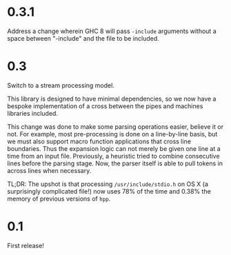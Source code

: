 # 0.3.1

Address a change wherein GHC 8 will pass `-include` arguments without a space between "-include" and the file to be included.

# 0.3

Switch to a stream processing model.

This library is designed to have minimal dependencies, so we now have
a bespoke implementation of a cross between the pipes and machines
libraries included.

This change was done to make some parsing
operations easier, believe it or not. For example, most pre-processing
is done on a line-by-line basis, but we must also support macro
function applications that cross line boundaries. Thus the expansion
logic can not merely be given one line at a time from an input
file. Previously, a heuristic tried to combine consecutive lines
before the parsing stage. Now, the parser itself is able to pull
tokens in across lines when necessary.

TL;DR: The upshot is that processing `/usr/include/stdio.h` on OS X (a
surprisingly complicated file!)  now uses 78% of the time and 0.38%
the memory of previous versions of `hpp`.

# 0.1

First release!
